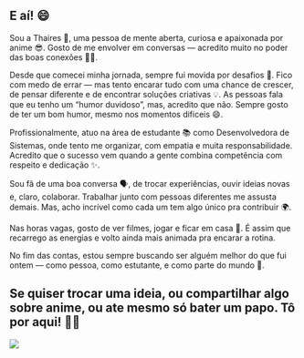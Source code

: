 ## E aí! 😄
Sou a Thaires 👋, uma pessoa de mente aberta, curiosa e apaixonada por anime 😎. Gosto de me envolver em conversas — acredito muito no poder das boas conexões  🤝✨.

Desde que comecei minha jornada, sempre fui movida por desafios 💪. Fico com medo de errar — mas tento encarar tudo com uma chance de crescer, de pensar diferente e de encontrar soluções criativas 💡. As pessoas fala que eu tenho um “humor duvidoso”, mas, acredito que não. Sempre gosto de ter um bom humor, mesmo nos momentos dificeis 😄.

Profissionalmente, atuo na área de estudante 📚 como Desenvolvedora de Sistemas, onde tento me organizar, com empatia e muita responsabilidade. Acredito que o sucesso vem quando a gente combina competência com respeito e dedicação ✨.

Sou fã de uma boa conversa 🗣️, de trocar experiências, ouvir ideias novas e, claro, colaborar. Trabalhar junto com pessoas diferentes me assusta demais. Mas, acho incrível como cada um tem algo único pra contribuir 🌍.

Nas horas vagas, gosto de ver filmes, jogar e ficar em casa 🎀. É assim que recarrego as energias e volto ainda mais animada pra encarar a rotina.

No fim das contas, estou sempre buscando ser alguém melhor do que fui ontem — como pessoa, como estutante, e como parte do mundo 🌱.

## Se quiser trocar uma ideia, ou compartilhar algo sobre anime, ou ate mesmo só bater um papo. Tô por aqui! 📩😊
<img src="https://tenor.com/pt-BR/view/happy-mushi-happy-muichiro-muichiro-happy-demon-slayer-happy-happy-demon-slayer-gif-13613595104540193670.gif" style="display: block; margin-left: auto; margin-right: auto;"/> 
<!---
Thairessousa24/Thairessousa24 is a ✨ special ✨ repository because its `README.md` (this file) appears on your GitHub profile.
You can click the Preview link to take a look at your changes.
--->
